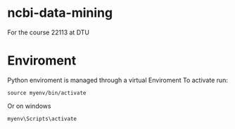 # ncbi-data-mining
For the course 22113 at DTU

# Enviroment
Python enviroment is managed through a virtual Enviroment
To activate run:
```
source myenv/bin/activate
```
Or on windows
```
myenv\Scripts\activate
```
